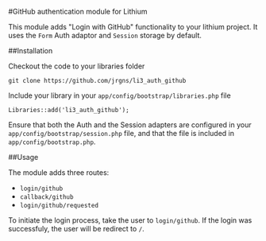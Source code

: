 #GitHub authentication module for Lithium

This module adds "Login with GitHub" functionality to your lithium project. It uses the `Form` Auth adaptor and `Session` storage by default.

##Installation

Checkout the code to your libraries folder

    git clone https://github.com/jrgns/li3_auth_github

Include your library in your `app/config/bootstrap/libraries.php` file

    Libraries::add('li3_auth_github');

Ensure that both the Auth and the Session adapters are configured in your `app/config/bootstrap/session.php` file,
and that the file is included in `app/config/bootstrap.php`.

##Usage

The module adds three routes:

* `login/github`
* `callback/github`
* `login/github/requested`

To initiate the login process, take the user to `login/github`. If the login was successfuly, the user will be redirect to `/`.
